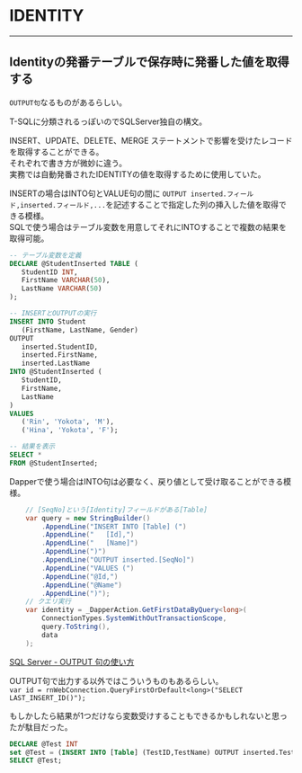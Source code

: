 # IDENTITY

---

## Identityの発番テーブルで保存時に発番した値を取得する

`OUTPUT句`なるものがあるらしい。  

T-SQLに分類されるっぽいのでSQLServer独自の構文。  

INSERT、UPDATE、DELETE、MERGE ステートメントで影響を受けたレコードを取得することができる。  
それぞれで書き方が微妙に違う。  
実務では自動発番されたIDENTITYの値を取得するために使用していた。  

INSERTの場合はINTO句とVALUE句の間に `OUTPUT inserted.フィールド,inserted.フィールド,...`を記述することで指定した列の挿入した値を取得できる模様。  
SQLで使う場合はテーブル変数を用意してそれにINTOすることで複数の結果を取得可能。  

``` sql
-- テーブル変数を定義
DECLARE @StudentInserted TABLE (
   StudentID INT,
   FirstName VARCHAR(50),
   LastName VARCHAR(50)
);

-- INSERTとOUTPUTの実行
INSERT INTO Student
   (FirstName, LastName, Gender)
OUTPUT 
   inserted.StudentID, 
   inserted.FirstName, 
   inserted.LastName
INTO @StudentInserted (
   StudentID,
   FirstName,
   LastName
)
VALUES 
   ('Rin', 'Yokota', 'M'),
   ('Hina', 'Yokota', 'F');

-- 結果を表示
SELECT *
FROM @StudentInserted;
```

Dapperで使う場合はINTO句は必要なく、戻り値として受け取ることができる模様。  

``` C#
    // [SeqNo]という[Identity]フィールドがある[Table]
    var query = new StringBuilder()
        .AppendLine("INSERT INTO [Table] (")
        .AppendLine("   [Id],")
        .AppendLine("   [Name]")
        .AppendLine(")")
        .AppendLine("OUTPUT inserted.[SeqNo]")
        .AppendLine("VALUES (")
        .AppendLine("@Id,")
        .AppendLine("@Name")
        .AppendLine(")");
    // クエリ実行
    var identity = _DapperAction.GetFirstDataByQuery<long>(
        ConnectionTypes.SystemWithOutTransactionScope, 
        query.ToString(), 
        data
    );
```

[SQL Server - OUTPUT 句の使い方](https://sql55.com/query/sql-server-output-clause.php)  

OUTPUT句で出力する以外ではこういうものもあるらしい。  
`var id = rnWebConnection.QueryFirstOrDefault<long>("SELECT LAST_INSERT_ID()");`  

もしかしたら結果が1つだけなら変数受けすることもできるかもしれないと思ったが駄目だった。  

``` sql
DECLARE @Test INT
set @Test = (INSERT INTO [Table] (TestID,TestName) OUTPUT inserted.TestID VALUES (1,'Test'));
SELECT @Test;
```
